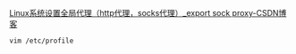 [Linux系统设置全局代理（http代理，socks代理）_export sock proxy-CSDN博客](https://blog.csdn.net/yangxining/article/details/125118522)



```shell
vim /etc/profile


```

